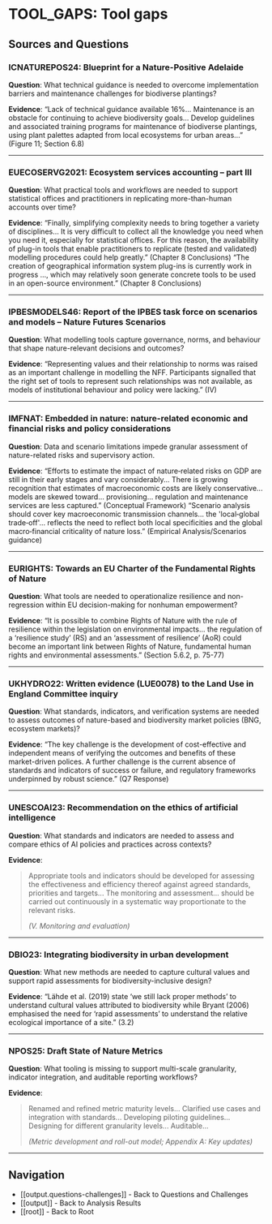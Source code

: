 # TOOL_GAPS: Tool gaps

## Sources and Questions

### ICNATUREPOS24: Blueprint for a Nature-Positive Adelaide

**Question**: What technical guidance is needed to overcome implementation barriers and maintenance challenges for biodiverse plantings?

**Evidence**: “Lack of technical guidance available 16%... Maintenance is an obstacle for continuing to achieve biodiversity goals... Develop guidelines and associated training programs for maintenance of biodiverse plantings, using plant palettes adapted from local ecosystems for urban areas...” (Figure 11; Section 6.8)

---

### EUECOSERVG2021: Ecosystem services accounting – part III

**Question**: What practical tools and workflows are needed to support statistical offices and practitioners in replicating more-than-human accounts over time?

**Evidence**: “Finally, simplifying complexity needs to bring together a variety of disciplines… It is very difficult to collect all the knowledge you need when you need it, especially for statistical offices. For this reason, the availability of plug-in tools that enable practitioners to replicate (tested and validated) modelling procedures could help greatly.” (Chapter 8 Conclusions)
“The creation of geographical information system plug-ins is currently work in progress ..., which may relatively soon generate concrete tools to be used in an open-source environment.” (Chapter 8 Conclusions)

---

### IPBESMODELS46: Report of the IPBES task force on scenarios and models – Nature Futures Scenarios

**Question**: What modelling tools capture governance, norms, and behaviour that shape nature-relevant decisions and outcomes?

**Evidence**: “Representing values and their relationship to norms was raised as an important challenge in modelling the NFF. Participants signalled that the right set of tools to represent such relationships was not available, as models of institutional behaviour and policy were lacking.” (IV)

---

### IMFNAT: Embedded in nature: nature-related economic and financial risks and policy considerations

**Question**: Data and scenario limitations impede granular assessment of nature-related risks and supervisory action.

**Evidence**: “Efforts to estimate the impact of nature‑related risks on GDP are still in their early stages and vary considerably... There is growing recognition that estimates of macroeconomic costs are likely conservative... models are skewed toward... provisioning... regulation and maintenance services are less captured.” (Conceptual Framework)
“Scenario analysis should cover key macroeconomic transmission channels... the 'local‑global trade‑off'... reflects the need to reflect both local specificities and the global macro‑financial criticality of nature loss.” (Empirical Analysis/Scenarios guidance)

---

### EURIGHTS: Towards an EU Charter of the Fundamental Rights of Nature

**Question**: What tools are needed to operationalize resilience and non-regression within EU decision-making for nonhuman empowerment?

**Evidence**: “It is possible to combine Rights of Nature with the rule of resilience within the legislation on environmental impacts... the regulation of a ‘resilience study’ (RS) and an ‘assessment of resilience’ (AoR) could become an important link between Rights of Nature, fundamental human rights and environmental assessments.” (Section 5.6.2, p. 75-77)

---

### UKHYDRO22: Written evidence (LUE0078) to the Land Use in England Committee inquiry

**Question**: What standards, indicators, and verification systems are needed to assess outcomes of nature-based and biodiversity market policies (BNG, ecosystem markets)?

**Evidence**: “The key challenge is the development of cost-effective and independent means of verifying the outcomes and benefits of these market-driven polices. A further challenge is the current absence of standards and indicators of success or failure, and regulatory frameworks underpinned by robust science.” (Q7 Response)

---

### UNESCOAI23: Recommendation on the ethics of artificial intelligence

**Question**: What standards and indicators are needed to assess and compare ethics of AI policies and practices across contexts?

**Evidence**: 

> Appropriate tools and indicators should be developed for assessing the effectiveness and efficiency thereof against agreed standards, priorities and targets... The monitoring and assessment... should be carried out continuously in a systematic way proportionate to the relevant risks.
>
> *(V. Monitoring and evaluation)*



---

### DBIO23: Integrating biodiversity in urban development

**Question**: What new methods are needed to capture cultural values and support rapid assessments for biodiversity-inclusive design?

**Evidence**: “Lähde et al. (2019) state ‘we still lack proper methods’ to understand cultural values attributed to biodiversity while Bryant (2006) emphasised the need for ‘rapid assessments’ to understand the relative ecological importance of a site.” (3.2)

---

### NPOS25: Draft State of Nature Metrics

**Question**: What tooling is missing to support multi-scale granularity, indicator integration, and auditable reporting workflows?

**Evidence**:  

> Renamed and refined metric maturity levels... Clarified use cases and integration with standards... Developing piloting guidelines... Designing for different granularity levels... Auditable...
>
> *(Metric development and roll-out model; Appendix A: Key updates)*



---

## Navigation

- [[output.questions-challenges]] - Back to Questions and Challenges
- [[output]] - Back to Analysis Results
- [[root]] - Back to Root
